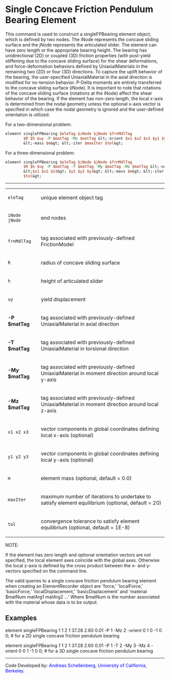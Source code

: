 # Single Concave Friction Pendulum Bearing Element

<p>This command is used to construct a singleFPBearing element object,
which is defined by two nodes. The iNode represents the concave sliding
surface and the jNode represents the articulated slider. The element can
have zero length or the appropriate bearing height. The bearing has
unidirectional (2D) or coupled (3D) friction properties (with post-yield
stiffening due to the concave sliding surface) for the shear
deformations, and force-deformation behaviors defined by
UniaxialMaterials in the remaining two (2D) or four (3D) directions. To
capture the uplift behavior of the bearing, the user-specified
UniaxialMaterial in the axial direction is modified for no-tension
behavior. P-Delta moments are entirely transferred to the concave
sliding surface (iNode). It is important to note that rotations of the
concave sliding surface (rotations at the iNode) affect the shear
behavior of the bearing. If the element has non-zero length, the local
x-axis is determined from the nodal geometry unless the optional x-axis
vector is specified in which case the nodal geometry is ignored and the
user-defined orientation is utilized.</p>
<p>For a two-dimensional problem:</p>

```tcl
element singleFPBearing $eleTag $iNode $jNode $frnMdlTag
        $R $h $uy -P $matTag -Mz $matTag &lt;-orient $x1 $x2 $x3 $y1 $y2 $y3&gt;
        &lt;-mass $m&gt; &lt;-iter $maxIter $tol&gt;
```

<p>For a three-dimensional problem:</p>

```tcl
element singleFPBearing $eleTag $iNode $jNode $frnMdlTag
        $R $h $uy -P $matTag -T $matTag -My $matTag -Mz $matTag &lt;-orient
        &lt;$x1 $x2 $x3&gt; $y1 $y2 $y3&gt; &lt;-mass $m&gt; &lt;-iter $maxIter
        $tol&gt;
```

<hr />
<table>
<tbody>
<tr class="odd">
<td><code class="parameter-table-variable">eleTag</code></td>
<td><p>unique element object tag</p></td>
</tr>
<tr class="even">
<td><p><code class="parameter-table-variable">iNode jNode</code></p></td>
<td><p>end nodes</p></td>
</tr>
<tr class="odd">
<td><code class="parameter-table-variable">frnMdlTag</code></td>
<td><p>tag associated with previously-defined FrictionModel</p></td>
</tr>
<tr class="even">
<td><code class="parameter-table-variable">R</code></td>
<td><p>radius of concave sliding surface</p></td>
</tr>
<tr class="odd">
<td><code class="parameter-table-variable">h</code></td>
<td><p>height of articulated slider</p></td>
</tr>
<tr class="even">
<td><code class="parameter-table-variable">uy</code></td>
<td><p>yield displacement</p></td>
</tr>
<tr class="odd">
<td><p><strong>-P $matTag</strong></p></td>
<td><p>tag associated with previously-defined UniaxialMaterial in axial
direction</p></td>
</tr>
<tr class="even">
<td><p><strong>-T $matTag</strong></p></td>
<td><p>tag associated with previously-defined UniaxialMaterial in
torsional direction</p></td>
</tr>
<tr class="odd">
<td><p><strong>-My $matTag</strong></p></td>
<td><p>tag associated with previously-defined UniaxialMaterial in moment
direction around local y-axis</p></td>
</tr>
<tr class="even">
<td><p><strong>-Mz $matTag</strong></p></td>
<td><p>tag associated with previously-defined UniaxialMaterial in moment
direction around local z-axis</p></td>
</tr>
<tr class="odd">
<td><p><code class="parameter-table-variable">x1 x2 x3</code></p></td>
<td><p>vector components in global coordinates defining local x-axis
(optional)</p></td>
</tr>
<tr class="even">
<td><p><code class="parameter-table-variable">y1 y2 y3</code></p></td>
<td><p>vector components in global coordinates defining local y-axis
(optional)</p></td>
</tr>
<tr class="odd">
<td><code class="parameter-table-variable">m</code></td>
<td><p>element mass (optional, default = 0.0)</p></td>
</tr>
<tr class="even">
<td><code class="parameter-table-variable">maxIter</code></td>
<td><p>maximum number of iterations to undertake to satisfy element
equilibrium (optional, default = 20)</p></td>
</tr>
<tr class="odd">
<td><code class="parameter-table-variable">tol</code></td>
<td><p>convergence tolerance to satisfy element equilibrium (optional,
default = 1E-8)</p></td>
</tr>
</tbody>
</table>
<p>NOTE:</p>
<p>If the element has zero length and optional orientation vectors are
not specified, the local element axes coincide with the global axes.
Otherwise the local z-axis is defined by the cross product between the
x- and y-vectors specified on the command line.</p>
<p>The valid queries to a single concave friction pendulum bearing
element when creating an ElementRecorder object are 'force,'
'localForce,' 'basicForce,' 'localDisplacement,' 'basicDisplacement' and
'material $matNum matArg1 matArg2 ...' Where $matNum is the number
associated with the material whose data is to be output.</p>

## Examples

<p>element singleFPBearing 1 1 2 1 37.28 2.60 0.01 -P 1 -Mz 2 -orient 0
1 0 -1 0 0; # for a 2D single concave friction pendulum bearing</p>
<p>element singleFPBearing 1 1 2 1 37.28 2.60 0.01 -P 1 -T 2 -My 3 -Mz 4
-orient 0 0 1 -1 0 0; # for a 3D single concave friction pendulum
bearing</p>
<hr />
<p>Code Developed by: <span style="color:blue"> Andreas
Schellenberg, University of California, Berkeley. </span></p>
